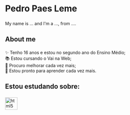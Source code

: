 <h1 align="left">Pedro Paes Leme</h1>

###

<p align="left">My name is ... and I'm a ..., from ....</p>

###

<h2 align="left">About me</h2>

###

<p align="left">✨ Tenho 16 anos e estou no segundo ano do Ensino Médio;<br>📚 Estou cursando o Vai na Web;<br>🎯 Procuro melhorar cada vez mais;<br>🎲 Estou pronto para aprender cada vez mais.</p>

###

<h2 align="left">Estou estudando sobre:</h2>

###

<div align="left">
  <img src="https://cdn.jsdelivr.net/gh/devicons/devicon/icons/html5/html5-original.svg" height="40" alt="html5 logo"  />
</div>

###
